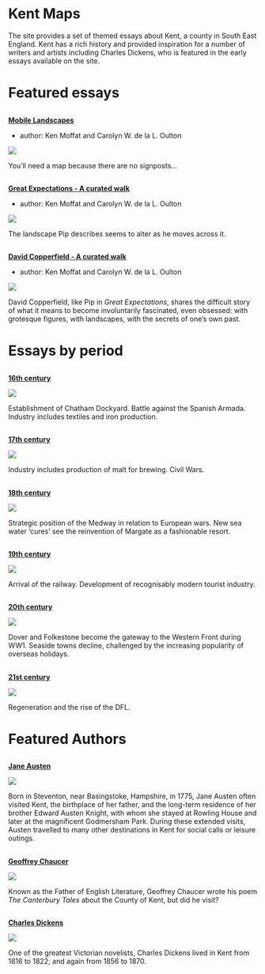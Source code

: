<param ve-config title="Kent Digital Map"
       banner="/images/kent-map-header.jpg"
       show-abstracts="true"
       layout="index">

# Kent Maps

The site provides a set of themed essays about Kent, a county in South East England.  Kent has a rich history and provided inspiration for a number of writers and artists including Charles Dickens, who is featured in the early essays available on the site.

# Featured essays

##
[**Mobile Landscapes**](/dickens/mobile-landscapes)

- author: Ken Moffat and Carolyn W. de la L. Oulton

![](https://kent-map.github.io/kent/images/thumbnails/mobile-landscapes.jpg)

You’ll need a map because there are no signposts...

##
[**Great Expectations - A curated walk**](/dickens/great-expectations-curated-walk)

- author: Ken Moffat and Carolyn W. de la L. Oulton

![](https://kent-map.github.io/kent/images/thumbnails/grammer-school-gate-rochester.jpg)

The landscape Pip describes seems to alter as he moves across it.
##
[**David Copperfield - A curated walk**](/dickens/david-copperfield-curated-walk)

- author: Ken Moffat and Carolyn W. de la L. Oulton

![](https://kent-map.github.io/kent/images/thumbnails/david-copperfield.jpg)

David Copperfield, like Pip in _Great Expectations_, shares the difficult story of what it means to become involuntarily fascinated, even obsessed: with grotesque figures, with landscapes, with the secrets of one’s own past.

# Essays by period

##
[**16th century**](/16c)

![](https://kent-map.github.io/kent/images/thumbnails/16c.jpg)

Establishment of Chatham Dockyard. Battle against the Spanish Armada. Industry includes textiles and iron production.

##
[**17th century**](/17c)

![](https://kent-map.github.io/kent/images/thumbnails/17c.jpg)

Industry includes production of malt for brewing. Civil Wars.

##
[**18th century**](/18c)

![](https://kent-map.github.io/kent/images/thumbnails/18c.jpg)

Strategic position of the Medway in relation to European wars. New sea water ‘cures’ see the reinvention of Margate as a fashionable resort.

##
[**19th century**](/19c)

![](https://kent-map.github.io/kent/images/thumbnails/19c.jpg)

Arrival of the railway. Development of recognisably modern tourist industry.

##
[**20th century**](/20c)

![](https://kent-map.github.io/kent/images/thumbnails/20c.jpg)

Dover and Folkestone become the gateway to the Western Front during WW1. Seaside towns decline, challenged by the increasing popularity of overseas holidays.

##
[**21st century**](/21c)

![](https://kent-map.github.io/kent/images/thumbnails/21c.jpg)

Regeneration and the rise of the DFL.

# Featured Authors

##
[**Jane Austen**](/19c/19c-austen-biography)

![](https://kent-map.github.io/kent/images/thumbnails/xxx.JPG)

Born in Steventon, near Basingstoke, Hampshire, in 1775, Jane Austen often visited Kent, the birthplace of her father, and the long-term residence of her brother Edward Austen Knight, with whom she stayed at Rowling House and later at the magnificent Godmersham Park. During these extended visits, Austen travelled to many other destinations in Kent for social calls or leisure outings.

##
[**Geoffrey Chaucer**](/14c/14c-chaucer)

![](https://kent-map.github.io/kent/images/thumbnails/chaucersmall.JPG)

Known as the Father of English Literature, Geoffrey Chaucer wrote his poem _The Canterbury Tales_ about the County of Kent, but did he visit?

##
[**Charles Dickens**](/dickens)

![](https://kent-map.github.io/kent/images/thumbnails/dickens-head.jpg)

One of the greatest Victorian novelists, Charles Dickens lived in Kent from 1816 to 1822; and again from 1856 to 1870.
